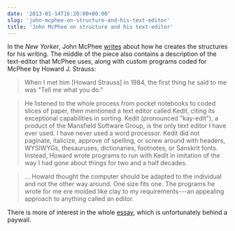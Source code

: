 ```yaml
---
date: '2013-01-14T16:20:00+00:00'
slug: 'john-mcphee-on-structure-and-his-text-editor'
title: 'John McPhee on structure and his text-editor'
---
```


In the *New Yorker*, John McPhee [writes](http://www.newyorker.com/reporting/2013/01/14/130114fa_fact_mcphee) about how he creates the structures for his writing. The middle of the piece also contains a description of the text-editor that McPhee uses, along with custom programs coded for McPhee by Howard J. Strauss:

> When I met him \[Howard Strauss\] in 1984, the first thing he said to me was "Tell me what you do."

> He listened to the whole process from pocket notebooks to coded slices of paper, then mentioned a text editor called Kedit, citing its exceptional capabilities in sorting. Kedit (pronounced "kay-edit"), a product of the Mansfield Software Group, is the only text editor I have ever used. I have never used a word processor. Kedit did not paginate, italicize, approve of spelling, or screw around with headers, WYSIWYGs, thesauruses, dictionaries, footnotes, or Sanskrit fonts. Instead, Howard wrote programs to run with Kedit in imitation of the way I had gone about things for two and a half decades.

> ... Howard thought the computer should be adapted to the individual and not the other way around. One size fits one. The programs he wrote for me ere molded like clay to my requirements---an appealing approach to anything called an editor.

There is more of interest in the whole [essay](http://www.newyorker.com/reporting/2013/01/14/130114fa_fact_mcphee), which is unfortunately behind a paywall.
